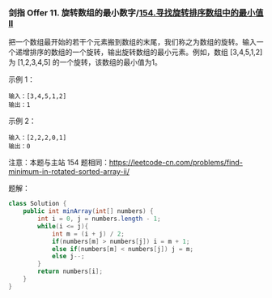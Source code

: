 ### 剑指 Offer 11. 旋转数组的最小数字/[154.寻找旋转排序数组中的最小值 II](https://leetcode-cn.com/problems/find-minimum-in-rotated-sorted-array-ii/)

把一个数组最开始的若干个元素搬到数组的末尾，我们称之为数组的旋转。输入一个递增排序的数组的一个旋转，输出旋转数组的最小元素。例如，数组 [3,4,5,1,2] 为 [1,2,3,4,5] 的一个旋转，该数组的最小值为1。  

示例 1：

```
输入：[3,4,5,1,2]
输出：1
```

示例 2：

```
输入：[2,2,2,0,1]
输出：0
```

注意：本题与主站 154 题相同：https://leetcode-cn.com/problems/find-minimum-in-rotated-sorted-array-ii/

题解：

```java
class Solution {
    public int minArray(int[] numbers) {
        int i = 0, j = numbers.length - 1;
        while(i <= j){
            int m = (i + j) / 2;
            if(numbers[m] > numbers[j]) i = m + 1;
            else if(numbers[m] < numbers[j]) j = m;
            else j--;
        }
        return numbers[i];
    }
}
```

